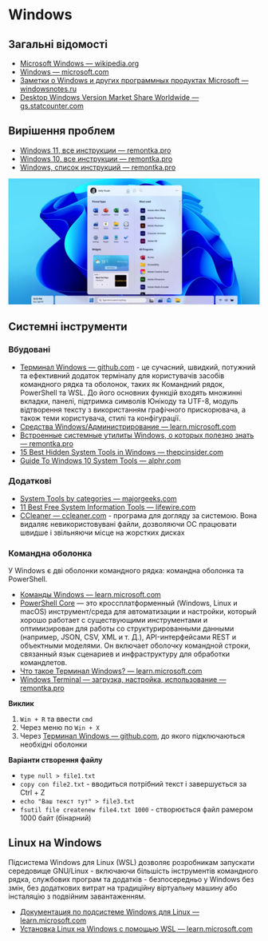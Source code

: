 # Windows

## Загальні відомості

- [Microsoft Windows — wikipedia.org](https://uk.wikipedia.org/wiki/Microsoft_Windows)
- [Windows — microsoft.com](https://www.microsoft.com/uk-ua/windows)
- [Заметки о Windows и других программных продуктах Microsoft — windowsnotes.ru](https://windowsnotes.ru/)
- [Desktop Windows Version Market Share Worldwide — gs.statcounter.com](https://gs.statcounter.com/windows-version-market-share/)

## Вирішення проблем

- [Windows 11, все инструкции — remontka.pro](https://remontka.pro/windows-11-page/)
- [Windows 10, все инструкции — remontka.pro](https://remontka.pro/windows-10-page/)
- [Windows, список инструкций — remontka.pro](https://remontka.pro/windows-page/)

![Windows 12](./assets/windows-12.webp)

## Cистемні інструменти

### Вбудовані

- [Терминал Windows — github.com](https://github.com/microsoft/terminal) - це сучасний, швидкий, потужний та ефективний додаток терміналу для користувачів засобів командного рядка та оболонок, таких як Командний рядок, PowerShell та WSL. До його основних функцій входять множинні вкладки, панелі, підтримка символів Юнікоду та UTF-8, модуль відтворення тексту з використанням графічного прискорювача, а також теми користувача, стилі та конфігурації.
- [Средства Windows/Администрирование — learn.microsoft.com](https://learn.microsoft.com/ru-ru/windows/client-management/client-tools/administrative-tools-in-windows)
- [Встроенные системные утилиты Windows, о которых полезно знать — remontka.pro](https://remontka.pro/system-utilities-windows/)
- [15 Best Hidden System Tools in Windows — thepcinsider.com](https://www.thepcinsider.com/best-hidden-system-tools-windows/)
- [Guide To Windows 10 System Tools — alphr.com](https://www.alphr.com/windows-10-system-tools/)

### Додаткові

- [System Tools by categories — majorgeeks.com](https://www.majorgeeks.com/mg/sortname/system_tools.html)
- [11 Best Free System Information Tools — lifewire.com](https://www.lifewire.com/free-system-information-tools-2625772)
- [CCleaner — ccleaner.com](https://www.ccleaner.com/ru-ru) - програма для догляду за системою. Вона видаляє невикористовувані файли, дозволяючи ОС працювати швидше і звільняючи місце на жорстких дисках

### Командна оболонка

У Windows є дві оболонки командного рядка: командна оболонка та PowerShell.

- [Команды Windows — learn.microsoft.com](https://learn.microsoft.com/ru-ru/windows-server/administration/windows-commands/windows-commands)
- [PowerShell Core](https://docs.microsoft.com/ru-ru/powershell/) — это кроссплатформенный (Windows, Linux и macOS) инструмент/среда для автоматизации и настройки, который хорошо работает с существующими инструментами и оптимизирован для работы со структурированными данными (например, JSON, CSV, XML и т. Д.), API-интерфейсами REST и объектными моделями. Он включает оболочку командной строки, связанный язык сценариев и инфраструктуру для обработки командлетов.
- [Что такое Терминал Windows? — learn.microsoft.com](https://learn.microsoft.com/ru-ru/windows/terminal/)
- [Windows Terminal — загрузка, настройка, использование — remontka.pro](https://remontka.pro/windows-terminal/)


**Виклик**

1. `Win + R` та ввести `cmd`
2. Через меню по `Win + X`
3. Через [Терминал Windows — github.com](https://github.com/microsoft/terminal), до якого підключаються необхідні оболонки 

**Варіанти створення файлу**

- `type null > file1.txt`
- `copy con file2.txt` - вводиться потрібний текст і завершується за Ctrl + Z
- `echo "Ваш текст тут" > file3.txt`
- `fsutil file createnew file4.txt 1000` - створюється файл рамером 1000 байт (бінарний)

## Linux на Windows

Підсистема Windows для Linux (WSL) дозволяє розробникам запускати середовище GNU/Linux - включаючи більшість інструментів командного рядка, службових програм та додатків - безпосередньо у Windows без змін, без додаткових витрат на традиційну віртуальну машину або інсталяцію з подвійним завантаженням.

- [Документация по подсистеме Windows для Linux — learn.microsoft.com](https://learn.microsoft.com/ru-ru/windows/wsl/)
- [Установка Linux на Windows с помощью WSL — learn.microsoft.com](https://learn.microsoft.com/ru-ru/windows/wsl/install)

 




